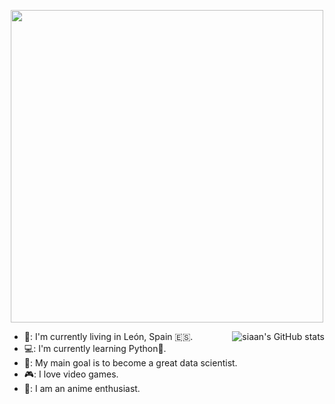 <p align="center">
  <img src="https://i.imgur.com/a6DhlfX.png" width="500" height="auto" style="display: block; margin: 0 auto"/>
</p>


<img src="https://github-readme-stats.vercel.app/api?username=siaandev&show_icons=true" alt="siaan's GitHub stats" align="right" />

- 📌: I'm currently living in León, Spain 🇪🇸.
- 💻: I'm currently learning Python🐍.
- 🎯: My main goal is to become a great data scientist.
- 🎮: I love video games.
- 🎥: I am an anime enthusiast.
